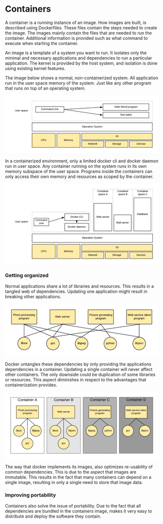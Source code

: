 # Containers

A container is a running instance of an image. How images are built, is described using Dockerfiles. These files contain the steps needed to create the image. The images mainly contain the files that are needed to run the container. Additional information is provided such as what command to execute when starting the container.

An image is a template of a system you want to run. It isolates only the minimal and necessary applications and dependencies to run a particular application. The kernel is provided by the host system, and isolation is done using existing kernel features.

The image below shows a normal, non-containerized system. All application run in the user space memory of the system. Just like any other program that runs on top of an operating system.

![Basic computer stack](.gitbook/assets/basic-computer-stack.png)

In a containerized environment, only a limited docker cli and docker daemon run in user space. Any container running on the system runs in its own memory subspace of the user space. Programs inside the containers can only access their own memory and resources as scoped by the container.

![Docker stack](.gitbook/assets/docker-stack.png)

### Getting organized

Normal applications share a lot of libraries and resources. This results in a tangled web of dependencies. Updating one application might result in breaking other applications. 

![Dependencies and relationships](.gitbook/assets/dependencies-and-relationships.png)

Docker untangles these dependencies by only providing the applications dependencies in a container. Updating a single container will never affect other containers. The only downside could be duplication of some libraries or resources. This aspect diminishes in respect to the advantages that containerization provides. 

![Dependencies and relationships in docker images](.gitbook/assets/dockerized-dependencies.png)

The way that docker implements its images, also optimizes re-usability of common dependencies. This is due to the aspect that images are immutable. This results in the fact that many containers can depend on a single image, resulting in only a single need to store that image data. 

### Improving portability

Containers also solve the issue of portability. Due to the fact that all dependencies are bundled in the containers image, makes it very easy to distribute and deploy the software they contain.

